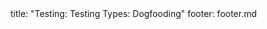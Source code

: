 <frontmatter>
title: "Testing: Testing Types: Dogfooding"
footer: footer.md
</frontmatter>

<include src="container-inPage-asFlat.md" boilerplate />